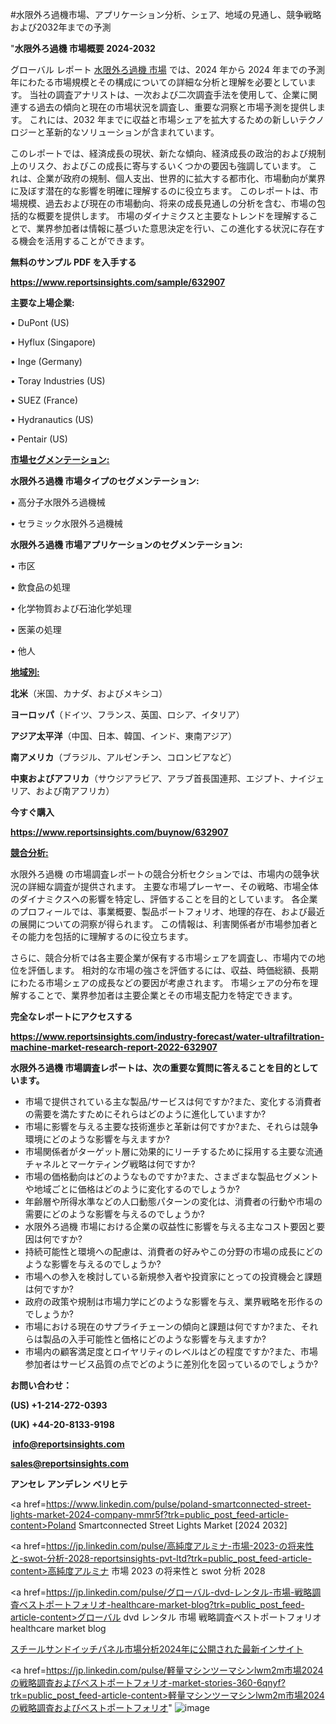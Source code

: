 #水限外ろ過機市場、アプリケーション分析、シェア、地域の見通し、競争戦略および2032年までの予測

"<strong>水限外ろ過機 市場概要 2024-2032</strong>

グローバル レポート <a href=https://www.reportsinsights.com/sample/632907>水限外ろ過機 市場</a> では、2024 年から 2024 年までの予測年にわたる市場規模とその構成についての詳細な分析と理解を必要としています。 当社の調査アナリストは、一次および二次調査手法を使用して、企業に関連する過去の傾向と現在の市場状況を調査し、重要な洞察と市場予測を提供します。 これには、2032 年までに収益と市場シェアを拡大​​するための新しいテクノロジーと革新的なソリューションが含まれています。

このレポートでは、経済成長の現状、新たな傾向、経済成長の政治的および規制上のリスク、およびこの成長に寄与するいくつかの要因も強調しています。 これは、企業が政府の規制、個人支出、世界的に拡大する都市化、市場動向が業界に及ぼす潜在的な影響を明確に理解するのに役立ちます。 このレポートは、市場規模、過去および現在の市場動向、将来の成長見通しの分析を含む、市場の包括的な概要を提供します。 市場のダイナミクスと主要なトレンドを理解することで、業界参加者は情報に基づいた意思決定を行い、この進化する状況に存在する機会を活用することができます。

<strong><b>無料のサンプル PDF を入手する</b></strong>

<a href=https://www.reportsinsights.com/sample/632907><strong><u>https://www.reportsinsights.com/sample/632907</u></strong></a>

<strong>主要な上場企業:</strong>

• DuPont (US)

• Hyflux (Singapore)

• Inge (Germany)

• Toray Industries (US)

• SUEZ (France)

• Hydranautics (US)

• Pentair (US)

<strong><u>市場セグメンテーション</u></strong><strong><u>:</u></strong>

<strong>水限外ろ過機 市場タイプのセグメンテーション:</strong>

• 高分子水限外ろ過機械

• セラミック水限外ろ過機械

<strong>水限外ろ過機 市場アプリケーションのセグメンテーション:</strong>

• 市区

• 飲食品の処理

• 化学物質および石油化学処理

• 医薬の処理

• 他人

<strong><u>地域別</u></strong><strong><u>:</u></strong>

<strong>北米</strong>（米国、カナダ、およびメキシコ）

<strong>ヨーロッパ</strong>（ドイツ、フランス、英国、ロシア、イタリア）

<strong>アジア太平洋</strong>（中国、日本、韓国、インド、東南アジア）

<strong>南アメリカ</strong>（ブラジル、アルゼンチン、コロンビアなど）

<strong>中東およびアフリカ</strong>（サウジアラビア、アラブ首長国連邦、エジプト、ナイジェリア、および南アフリカ）

<strong>今すぐ購入</strong>

<a href=https://www.reportsinsights.com/buynow/632907><strong><u>https://www.reportsinsights.com/buynow/632907</u></strong></a>

<strong><u>競合分析:</u></strong>

水限外ろ過機 の市場調査レポートの競合分析セクションでは、市場内の競争状況の詳細な調査が提供されます。 主要な市場プレーヤー、その戦略、市場全体のダイナミクスへの影響を特定し、評価することを目的としています。 各企業のプロフィールでは、事業概要、製品ポートフォリオ、地理的存在、および最近の展開についての洞察が得られます。 この情報は、利害関係者が市場参加者とその能力を包括的に理解するのに役立ちます。

さらに、競合分析では各主要企業が保有する市場シェアを調査し、市場内での地位を評価します。 相対的な市場の強さを評価するには、収益、時価総額、長期にわたる市場シェアの成長などの要因が考慮されます。 市場シェアの分布を理解することで、業界参加者は主要企業とその市場支配力を特定できます。

<strong>完全なレポートにアクセスする</strong>

<a href=https://www.reportsinsights.com/industry-forecast/water-ultrafiltration-machine-market-research-report-2022-632907><strong><u><b>https://www.reportsinsights.com/industry-forecast/water-ultrafiltration-machine-market-research-report-2022-632907</b></u></strong></a>

<strong><b>水限外ろ過機 市場調査レポートは、次の重要な質問に答えることを目的としています。</b></strong>
<ul>
  <li>市場で提供されている主な製品/サービスは何ですか?また、変化する消費者の需要を満たすためにそれらはどのように進化していますか?</li>
  <li>市場に影響を与える主要な技術進歩と革新は何ですか?また、それらは競争環境にどのような影響を与えますか?</li>
  <li>市場関係者がターゲット層に効果的にリーチするために採用する主要な流通チャネルとマーケティング戦略は何ですか?</li>
  <li>市場の価格動向はどのようなものですか?また、さまざまな製品セグメントや地域ごとに価格はどのように変化するのでしょうか?</li>
  <li>年齢層や所得水準などの人口動態パターンの変化は、消費者の行動や市場の需要にどのような影響を与えるのでしょうか?</li>
  <li>水限外ろ過機 市場における企業の収益性に影響を与える主なコスト要因と要因は何ですか?</li>
  <li>持続可能性と環境への配慮は、消費者の好みやこの分野の市場の成長にどのような影響を与えるのでしょうか?</li>
  <li>市場への参入を検討している新規参入者や投資家にとっての投資機会と課題は何ですか?</li>
  <li>政府の政策や規制は市場力学にどのような影響を与え、業界戦略を形作るのでしょうか?</li>
  <li>市場における現在のサプライチェーンの傾向と課題は何ですか?また、それらは製品の入手可能性と価格にどのような影響を与えますか?</li>
  <li>市場内の顧客満足度とロイヤリティのレベルはどの程度ですか?また、市場参加者はサービス品質の点でどのように差別化を図っているのでしょうか?</li>
</ul>
<strong>お問い合わせ：</strong>

<strong>(US) +1-214-272-0393</strong>

<strong>(UK) +44-20-8133-9198</strong>

<strong> </strong><a href=info@reportsinsights.com><strong><u>info@reportsinsights.com</u></strong></a>

<a href=sales@reportsinsights.com><strong><u>sales@reportsinsights.com</u></strong></a>

<strong>アンセレ アンデレン ベリヒテ</strong>

<a href=https://www.linkedin.com/pulse/poland-smartconnected-street-lights-market-2024-company-mmr5f?trk=public_post_feed-article-content>Poland Smartconnected Street Lights Market [2024 2032]</a>

<a href=https://jp.linkedin.com/pulse/高純度アルミナ-市場-2023-の将来性と-swot-分析-2028-reportsinsights-pvt-ltd?trk=public_post_feed-article-content>高純度アルミナ 市場 2023 の将来性と swot 分析 2028</a>

<a href=https://jp.linkedin.com/pulse/グローバル-dvd-レンタル-市場-戦略調査ベストポートフォリオ-healthcare-market-blog?trk=public_post_feed-article-content>グローバル dvd レンタル 市場 戦略調査ベストポートフォリオ healthcare market blog</a>

<a href=https://www.linkedin.com/pulse/スチールサンドイッチパネル市場分析2024年に公開された最新インサイト-community-market-research-uojyf/>スチールサンドイッチパネル市場分析2024年に公開された最新インサイト</a>

<a href=https://jp.linkedin.com/pulse/軽量マシンツーマシンlwm2m市場2024の戦略調査およびベストポートフォリオ-market-stories-360-6qnyf?trk=public_post_feed-article-content>軽量マシンツーマシンlwm2m市場2024の戦略調査およびベストポートフォリオ</a>"
![image](https://github.com/aanak123/RIMarketer1/assets/158471119/91dfd455-80eb-4155-889f-33cbe98af6ee)
